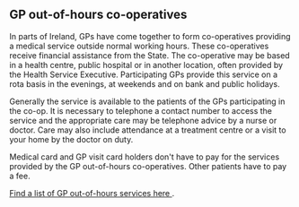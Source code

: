##  GP out-of-hours co-operatives

In parts of Ireland, GPs have come together to form co-operatives providing a
medical service outside normal working hours. These co-operatives receive
financial assistance from the State. The co-operative may be based in a health
centre, public hospital or in another location, often provided by the Health
Service Executive. Participating GPs provide this service on a rota basis in
the evenings, at weekends and on bank and public holidays.

Generally the service is available to the patients of the GPs participating in
the co-op. It is necessary to telephone a contact number to access the service
and the appropriate care may be telephone advice by a nurse or doctor. Care
may also include attendance at a treatment centre or a visit to your home by
the doctor on duty.

Medical card and GP visit card holders don't have to pay for the services
provided by the GP out-of-hours co-operatives. Other patients have to pay a
fee.

[ Find a list of GP out-of-hours services here
](http://www.hse.ie/eng/services/list/3/outofhours/GPOOH.html) .
